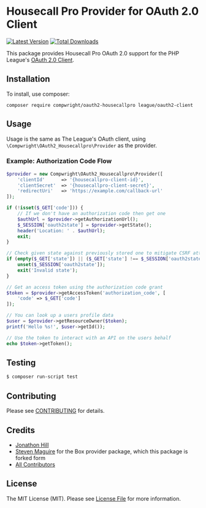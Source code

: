 # Housecall Pro Provider for OAuth 2.0 Client

[![Latest Version](https://img.shields.io/github/release/compwright/oauth2-housecallpro.svg?style=flat-square)](https://github.com/compwright/oauth2-housecallpro/releases)
[![Total Downloads](https://img.shields.io/packagist/dt/compwright/oauth2-housecallpro.svg?style=flat-square)](https://packagist.org/packages/compwright/oauth2-housecallpro)

This package provides Housecall Pro OAuth 2.0 support for the PHP League's [OAuth 2.0 Client](https://github.com/thephpleague/oauth2-client).

## Installation

To install, use composer:

```
composer require compwright/oauth2-housecallpro league/oauth2-client
```

## Usage

Usage is the same as The League's OAuth client, using `\Compwright\OAuth2_Housecallpro\Provider` as the provider.

### Example: Authorization Code Flow

```php
$provider = new Compwright\OAuth2_Housecallpro\Provider([
    'clientId'      => '{housecallpro-client-id}',
    'clientSecret'  => '{housecallpro-client-secret}',
    'redirectUri'   => 'https://example.com/callback-url'
]);

if (!isset($_GET['code'])) {
    // If we don't have an authorization code then get one
    $authUrl = $provider->getAuthorizationUrl();
    $_SESSION['oauth2state'] = $provider->getState();
    header('Location: ' . $authUrl);
    exit;
}

// Check given state against previously stored one to mitigate CSRF attack
if (empty($_GET['state']) || ($_GET['state'] !== $_SESSION['oauth2state'])) {
    unset($_SESSION['oauth2state']);
    exit('Invalid state');
}

// Get an access token using the authorization code grant
$token = $provider->getAccessToken('authorization_code', [
    'code' => $_GET['code']
]);

// You can look up a users profile data
$user = $provider->getResourceOwner($token);
printf('Hello %s!', $user->getId());

// Use the token to interact with an API on the users behalf
echo $token->getToken();
```

## Testing

``` bash
$ composer run-script test
```

## Contributing

Please see [CONTRIBUTING](https://github.com/compwright/oauth2-housecallpro/blob/master/CONTRIBUTING.md) for details.


## Credits

- [Jonathon Hill](https://github.com/compwright)
- [Steven Maguire](https://github.com/stevenmaguire) for the Box provider package, which this package is forked form
- [All Contributors](https://github.com/compwright/oauth2-housecallpro/contributors)


## License

The MIT License (MIT). Please see [License File](https://github.com/compwright/oauth2-housecallpro/blob/master/LICENSE) for more information.
